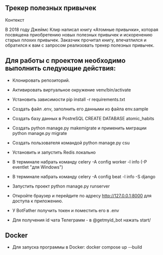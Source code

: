## Трекер полезных привычек

Контекст

В 2018 году Джеймс Клир написал книгу «Атомные привычки», 
которая посвящена приобретению новых полезных привычек и 
искоренению старых плохих привычек. Заказчик прочитал 
книгу, впечатлился и обратился к вам с запросом 
реализовать трекер полезных привычек. 

## Для работы с проектом необходимо выполнить следующие действия:

- Клонировать репозиторий.
- Активировать виртуальное окружение venv/bin/activate
- Установить зависимости pip install -r requirements.txt
- Создать файл .env, заполнить его данными из файла env.sample
- Создать базу данных в PostreSQL CREATE DATABASE atomic_habits
- Создать python manage.py makemigrate и применить миграции python manage.py migrate
- Создать пользователя командой python manage.py csu
- Установить и запустить Redis локально
- В терминале набрать команду celery -A config worker -l info (-P eventlet "для Windows")
- В терминале набрать команду celery -A config beat -l info -S django
- Запустить проект python manage.py runserver
- Откройте браузер и перейдите по адресу http://127.0.0.1:8000 для доступа к приложению.

- У BotFather получить токен и поместить его в .env 
- Для получения id чата Телеграмм - в @getmyid_bot нажать start/ 


## Docker
- Для запуска программы в Docker: docker compose up --build
